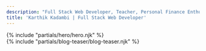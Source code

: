 ```yaml
---
description: "Full Stack Web Developer, Teacher, Personal Finance Enthusiast"
title: 'Karthik Kadambi | Full Stack Web Developer'
---
```

<section>
    {% include "partials/hero/hero.njk" %}<br/>
    {% include "partials/blog-teaser/blog-teaser.njk" %}
</section>
